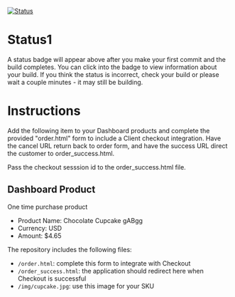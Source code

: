 [![Status](https://img.shields.io/badge/status-BUILDING%20COMMIT:%20eaed85ed7094cff3457e6ac60726d3e73f20231e-yellow.svg)](https://github.com/lorence-crowdbotics/bakery_scaffold_hM8QF39jzGXPQTst/commit/eaed85ed7094cff3457e6ac60726d3e73f20231e)



# Status1

A status badge will appear above after you make your first commit and the build completes. You can click into the badge to view information about your build. If you think the status is incorrect, check your build or please wait a couple minutes - it may still be building.

# Instructions

Add the following item to your Dashboard products and complete the provided "order.html" form to include a Client checkout integration. Have the cancel URL return back to order form, and have the success URL direct the customer to order_success.html.

Pass the checkout sesssion id to the order_success.html file.

## Dashboard Product
One time purchase product
* Product Name: Chocolate Cupcake gABgg
* Currency: USD
* Amount: $4.65

The repository includes the following files:
* `/order.html`: complete this form to integrate with Checkout
* `/order_success.html`: the application should redirect here when Checkout is successful
* `/img/cupcake.jpg`: use this image for your SKU
